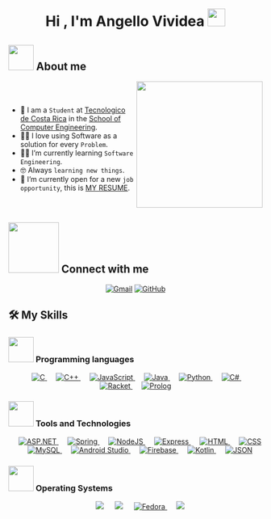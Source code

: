 <h1 align="center">Hi , I'm Angello Vividea <img src="https://media.giphy.com/media/hvRJCLFzcasrR4ia7z/giphy.gif" width="35"></h1>

## <picture><img src = "https://github.com/7oSkaaa/7oSkaaa/blob/main/Images/about_me.gif?raw=true" width = 50px></picture> About me

<picture> <img align="right" src="https://github.com/7oSkaaa/7oSkaaa/blob/main/Images/Right_Side.gif?raw=true" width = 250px></picture>

<br><br>

- :school: I am a `Student` at [Tecnologico de Costa Rica](https://www.tec.ac.cr/) in the [School of Computer Engineering](https://www.tec.ac.cr/escuela-ingenieria-computacion).
- :technologist: I love using Software as a solution for every `Problem`.
- :student: I’m currently learning `Software Engineering`.
- :nerd_face: Always `learning new things`.
- :thinking: I’m currently open for a new `job opportunity`, this is [MY RESUME](http://lnkiy.in/Ahmed_Hossam_Resume).
<br>


## <picture> <img src="https://github.com/7oSkaaa/7oSkaaa/blob/main/Images/Connect-with-me.gif?raw=true" width="100px"> </picture> Connect with me
<p align="center">
	<a href="mailto:angellovivigar@gmail.com"><img img src="https://img.shields.io/badge/gmail-%23EA4335.svg?style=plastic&logo=gmail&logoColor=white" alt="Gmail"/></a>
	<a href="https://github.com/Angello20"><img src="https://img.shields.io/badge/github-%23181717.svg?style=plastic&logo=github&logoColor=white" alt="GitHub"/></a>
</p>


## 🛠️ My Skills

### <picture> <img src = "https://github.com/7oSkaaa/7oSkaaa/blob/main/Images/Programming_Languages.gif?raw=true" width = 50px>  </picture> Programming languages

<p align="center"> 
  &emsp; 
  <a href="https://www.cprogramming.com/" target="_blank"> 
    <img alt="C" src="https://img.shields.io/badge/C%20-%232370ED.svg?style=plastic&logo=c&logoColor=white">
  </a> 
  &emsp;
  <a href="https://isocpp.org/" target="_blank"> 
    <img alt="C++" src="https://img.shields.io/badge/C++%20-%2300599C.svg?style=plastic&logo=c%2B%2B&logoColor=white">
  </a> 
  &emsp;
  <a href="https://developer.mozilla.org/en-US/docs/Web/JavaScript" target="_blank"> 
     <img alt="JavaScript" src="https://img.shields.io/badge/JavaScript%20-%23F7DF1E.svg?style=plastic&logo=javascript&logoColor=black">
   </a>
  &emsp;
  <a href="https://www.java.com" target="_blank"> 
    <img alt="Java" src="https://img.shields.io/badge/Java-%23007396.svg?style=plastic&logo=java&logoColor=white">
  </a>
  &emsp;
   <a href="https://www.python.org" target="_blank">
    <img alt="Python" src="https://img.shields.io/badge/Python%20-%2314354C.svg?style=plastic&logo=python&logoColor=white">
  </a>
  &emsp;
  <a href="https://learn.microsoft.com/en-us/dotnet/csharp/" target="_blank">
    <img alt="C#" src="https://img.shields.io/badge/C%23%20-%23239120.svg?style=plastic&logo=csharp&logoColor=white">
  </a>
  &emsp;
  <a href="https://racket-lang.org/" target="_blank">
    <img alt="Racket" src="https://img.shields.io/badge/Racket%20-%23CC6699.svg?style=plastic&logo=racket&logoColor=white">
  </a>
  &emsp;
  <a href="https://www.swi-prolog.org/" target="_blank">
    <img alt="Prolog" src="https://img.shields.io/badge/Prolog%20-%2300ADD8.svg?style=plastic&logo=prolog&logoColor=white">
  </a>

  
</p>




### <picture> <img src="https://github.com/7oSkaaa/7oSkaaa/blob/main/Images/Software_Tools.gif?raw=true" width="50px"> </picture> Tools and Technologies

<p align="center">
  &emsp;
  <a href="https://dotnet.microsoft.com/apps/aspnet" target="_blank">
    <img alt="ASP.NET" src="https://img.shields.io/badge/ASP.NET%20-%235C2D91.svg?style=plastic&logo=dot-net&logoColor=white">
  </a>
  &emsp;
  <a href="https://spring.io/" target="_blank">
    <img alt="Spring" src="https://img.shields.io/badge/Spring%20-%236DB33F.svg?style=plastic&logo=spring&logoColor=white">
  </a>
  &emsp;
  <a href="https://nodejs.org/" target="_blank">
    <img alt="NodeJS" src="https://img.shields.io/badge/Node.js%20-%23339933.svg?style=plastic&logo=node.js&logoColor=white">
  </a>
  &emsp;
  <a href="https://expressjs.com/" target="_blank">
    <img alt="Express" src="https://img.shields.io/badge/Express%20-%23000000.svg?style=plastic&logo=express&logoColor=white">
  </a>
  &emsp;
  <a href="https://developer.mozilla.org/en-US/docs/Web/HTML" target="_blank">
    <img alt="HTML" src="https://img.shields.io/badge/HTML%20-%23E34F26.svg?style=plastic&logo=html5&logoColor=white">
  </a>
  &emsp;
  <a href="https://developer.mozilla.org/en-US/docs/Web/CSS" target="_blank">
    <img alt="CSS" src="https://img.shields.io/badge/CSS%20-%231572B6.svg?style=plastic&logo=css3&logoColor=white">
  </a>
  &emsp;
  <a href="https://www.mysql.com/" target="_blank">
    <img alt="MySQL" src="https://img.shields.io/badge/MySQL%20-%234479A1.svg?style=plastic&logo=mysql&logoColor=white">
  </a>
  &emsp;
  <a href="https://developer.android.com/studio" target="_blank">
    <img alt="Android Studio" src="https://img.shields.io/badge/Android%20Studio%20-%233DDC84.svg?style=plastic&logo=android-studio&logoColor=white">
  </a>
  &emsp;
  <a href="https://firebase.google.com/" target="_blank">
    <img alt="Firebase" src="https://img.shields.io/badge/Firebase%20-%23FFCA28.svg?style=plastic&logo=firebase&logoColor=white">
  </a>
  &emsp;
  <a href="https://kotlinlang.org/" target="_blank">
    <img alt="Kotlin" src="https://img.shields.io/badge/Kotlin%20-%230095D5.svg?style=plastic&logo=kotlin&logoColor=white">
  </a>
  &emsp;
  <a href="https://www.json.org/" target="_blank">
    <img alt="JSON" src="https://img.shields.io/badge/JSON%20-%23000000.svg?style=plastic&logo=json&logoColor=white">
  </a>
</p>


 ### <picture> <img src = "https://github.com/7oSkaaa/7oSkaaa/blob/main/Images/OS.gif?raw=true" width = 50px>  </picture> Operating Systems
 
<p align="center">
  &emsp;
    <a href="#"><img src="https://img.shields.io/badge/Linux-FCC624?style=plastic&logo=linux&logoColor=black"></a>
  &emsp;
    <a href="#"><img src="https://img.shields.io/badge/Ubuntu-E95420?style=plastic&logo=ubuntu&logoColor=white"></a>
  &emsp;
  <a href="https://getfedora.org/" target="_blank">
    <img alt="Fedora" src="https://img.shields.io/badge/Fedora-294172?style=plastic&logo=fedora&logoColor=white">
  </a>
  &emsp;
    <a href="#"><img src="https://img.shields.io/badge/Windows-0078D6?style=plastic&logo=windows&logoColor=white"></a>
</p>

<br> 


<!--
**Angello20/Angello20** is a ✨ _special_ ✨ repository because its `README.md` (this file) appears on your GitHub profile.

Here are some ideas to get you started:

- 🔭 I’m currently working on ...
- 🌱 I’m currently learning ...
- 👯 I’m looking to collaborate on ...
- 🤔 I’m looking for help with ...
- 💬 Ask me about ...
- 📫 How to reach me: ...
- 😄 Pronouns: ...
- ⚡ Fun fact: ...
-->
